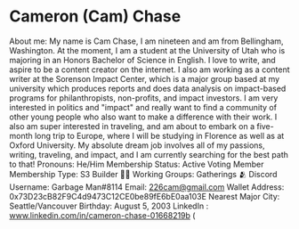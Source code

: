 # Cameron (Cam) Chase

About me: My name is Cam Chase, I am nineteen and am from Bellingham, Washington. At the moment, I am a student at the University of Utah who is majoring in an Honors Bachelor of Science in English. I love to write, and aspire to be a content creator on the internet. I also am working as a content writer at the Sorenson Impact Center, which is a major group based at my university which produces reports and does data analysis on impact-based programs for philanthropists, non-profits, and impact investors. I am very interested in politics and "impact" and really want to find a community of other young people who also want to make a difference with their work. I also am super interested in traveling, and am about to embark on a five-month long trip to Europe, where I will be studying in Florence as well as at Oxford University. My absolute dream job involves all of my passions, writing, traveling, and impact, and I am currently searching for the best path to that!
Pronouns: He/Him
Membership Status: Active Voting Member
Membership Type: S3 Builder 🧑‍🚀
Working Groups: Gatherings 🫂
Discord Username: Garbage Man#8114
Email: 226cam@gmail.com
Wallet Address: 0x73D23cB82F9C4d9473C12CE0be89fE6bE0aa103E
Nearest Major City: Seattle/Vancouver
Birthday: August 5, 2003
LinkedIn : www.linkedin.com/in/cameron-chase-01668219b (